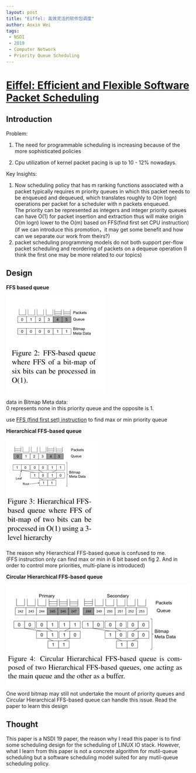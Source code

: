 ```yaml
---
layout: post
title: "Eiffel: 高效灵活的软件包调度"
author: Aoxin Wei
tags:
 - NSDI
 - 2019
 - Computer Network
 - Priority Queue Scheduling
---
```


# [Eiffel: Efficient and Flexible Software Packet Scheduling]()

## Introduction

Problem:

1. The need for programmable scheduling is increasing because of the more sophisticated policies

2. Cpu utilization of kernel packet pacing is up to 10 - 12% nowadays.



Key Insights:

1. Now scheduling policy that has m ranking functions associated with a packet typically requires m priority queues in which this packet needs to be enqueued and dequeued, which translates roughly to O(m logn) operations per packet for a scheduler with n packets enqueued.  
   The priority can be represented as integers and integer priority queues can have O(1) for packet insertion and extraction thus will make origin O(m logn) lower to the O(m) based on FFS(find first set CPU instruction)	(if we can introduce this promotion，it may get some benefit and how can we separate our work from theirs?)
2. packet scheduling programming models do not both support per-flow packet scheduling and reordering of packets on a dequeue operation   (I think the first one may be more related to our topics)



## Design

**FFS based queue**

![image](/images/2021-10-22-Eiffel%20Efficient%20and%20Flexible%20Software%20Packet%20Scheduling/image-20211022160645476.png)

data in Bitmap Meta data:  
0 represents none in this priority queue and the opposite is 1.

use [FFS (find first set) instruction](https://en.wikipedia.org/wiki/Find_first_set) to find max or min priority queue  

**Hierarchical FFS-based queue**

![image](/images/2021-10-22-Eiffel%20Efficient%20and%20Flexible%20Software%20Packet%20Scheduling/image-20211022162011380.png)

The reason why  Hierarchical FFS-based queue is confused to me.  
(FFS instruction only can find max or  min in 6 bit based on fig 2. And in order to control more priorities, multi-plane is introduced)



 **Circular Hierarchical FFS-based queue**

![image](/images/2021-10-22-Eiffel%20Efficient%20and%20Flexible%20Software%20Packet%20Scheduling/image-20211022162213322.png)

One word bitmap may still not undertake the mount of priority queues and Circular Hierarchical FFS-based queue  can handle this issue. Read the paper to learn this design



## Thought
This paper is a NSDI 19 paper, the reason why I read this paper is to find some scheduling design for the scheduling of LINUX IO stack.
However, what I learn from this paper is not  a  concrete algorithm for mutil-queue scheduling  but a software scheduling model suited for any mutil-queue scheduling policy. 
